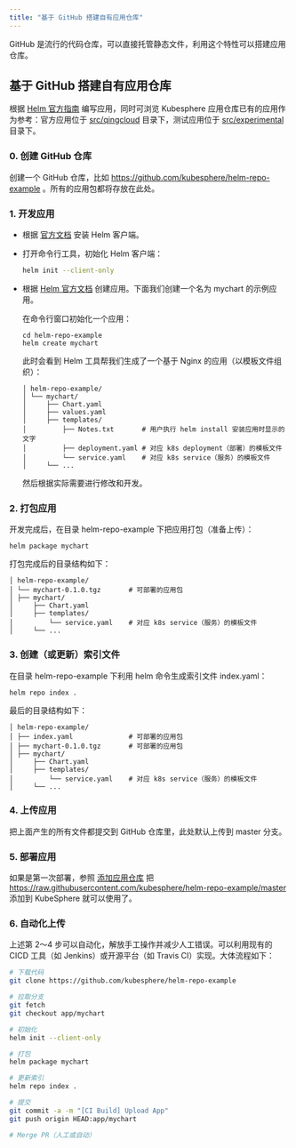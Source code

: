 ```yaml
---
title: "基于 GitHub 搭建自有应用仓库"
---
```


GitHub 是流行的代码仓库，可以直接托管静态文件，利用这个特性可以搭建应用仓库。

## 基于 GitHub 搭建自有应用仓库

根据 [Helm 官方指南](https://helm.sh/docs/developing_charts/) 编写应用，同时可浏览 Kubesphere 应用仓库已有的应用作为参考：官方应用位于 [src/qingcloud](https://github.com/kubesphere/helm-charts/tree/master/src/qingcloud) 目录下，测试应用位于 [src/experimental](https://github.com/kubesphere/helm-charts/tree/master/src/experimental) 目录下。

### 0. 创建 GitHub 仓库

创建一个 GitHub 仓库，比如 https://github.com/kubesphere/helm-repo-example 。所有的应用包都将存放在此处。

### 1. 开发应用

- 根据 [官方文档](https://helm.sh/docs/using_helm/#installing-the-helm-client) 安装 Helm 客户端。

- 打开命令行工具，初始化 Helm 客户端：

  ```bash
  helm init --client-only
  ```

- 根据 [Helm 官方文档](https://helm.sh/docs/chart_template_guide/#a-starter-chart) 创建应用。下面我们创建一个名为 mychart 的示例应用。

  在命令行窗口初始化一个应用：
  
  ```
  cd helm-repo-example
  helm create mychart
  ```

  此时会看到 Helm 工具帮我们生成了一个基于 Nginx 的应用（以模板文件组织）：
  
  ```
  │ helm-repo-example/
  │ └── mychart/
  │     ├── Chart.yaml
  │     ├── values.yaml
  │     ├── templates/
  │         ├── Notes.txt       # 用户执行 helm install 安装应用时显示的文字
  │         ├── deployment.yaml # 对应 k8s deployment（部署）的模板文件
  │         └── service.yaml    # 对应 k8s service（服务）的模板文件
  │     └── ...
  ```

  然后根据实际需要进行修改和开发。

### 2. 打包应用

开发完成后，在目录 helm-repo-example 下把应用打包（准备上传）：

```
helm package mychart
```

打包完成后的目录结构如下：

```
│ helm-repo-example/
│ └── mychart-0.1.0.tgz       # 可部署的应用包
│ ├── mychart/
│     ├── Chart.yaml
│     ├── templates/
│         └── service.yaml    # 对应 k8s service（服务）的模板文件
│     └── ...
```

### 3. 创建（或更新）索引文件

在目录 helm-repo-example 下利用 helm 命令生成索引文件 index.yaml：

```
helm repo index .
```

最后的目录结构如下：

```
│ helm-repo-example/
│ ├── index.yaml              # 可部署的应用包
│ ├── mychart-0.1.0.tgz       # 可部署的应用包
│ ├── mychart/
│     ├── Chart.yaml
│     ├── templates/
│         └── service.yaml    # 对应 k8s service（服务）的模板文件
│     └── ...
```

### 4. 上传应用

把上面产生的所有文件都提交到 GitHub 仓库里，此处默认上传到 master 分支。

### 5. 部署应用

如果是第一次部署，参照 [添加应用仓库](../app-repo) 把 https://raw.githubusercontent.com/kubesphere/helm-repo-example/master 添加到 KubeSphere 就可以使用了。

### 6. 自动化上传

上述第 2〜4 步可以自动化，解放手工操作并减少人工错误。可以利用现有的 CICD 工具（如 Jenkins）或开源平台（如 Travis CI）实现。大体流程如下：

```bash
# 下载代码
git clone https://github.com/kubesphere/helm-repo-example

# 拉取分支
git fetch
git checkout app/mychart

# 初始化
helm init --client-only

# 打包
helm package mychart

# 更新索引
helm repo index .

# 提交
git commit -a -m "[CI Build] Upload App"
git push origin HEAD:app/mychart

# Merge PR（人工或自动）
```

